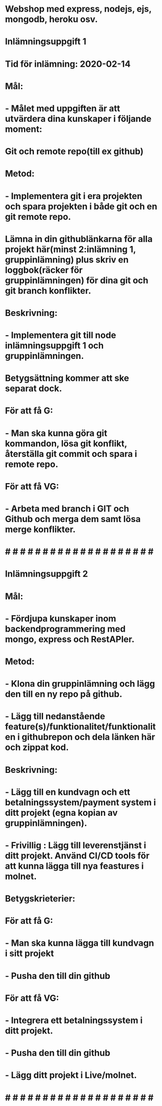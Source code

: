 # Webshop med express, nodejs, ejs, mongodb, heroku osv.

# Inlämningsuppgift 1
# Tid för inlämning: 2020-02-14

# Mål: 
# - Målet med uppgiften är att utvärdera dina kunskaper i följande moment:

# Git och remote repo(till ex github)

# Metod:
# - Implementera git i era projekten och spara projekten  i både git och en git remote repo.

# Lämna in din githublänkarna för alla projekt här(minst 2:inlämning 1, gruppinlämning) plus skriv en loggbok(räcker för gruppinlämningen) för dina git och git branch konflikter. 

# Beskrivning:  
# - Implementera git till node inlämningsuppgift 1 och gruppinlämningen. 

# Betygsättning kommer att ske separat dock. 

# För att få G: 
# - Man ska kunna göra git kommandon, lösa git konflikt, återställa git commit och spara i remote repo.

# För att få VG: 
# - Arbeta med branch i GIT och Github och merga dem samt lösa merge konflikter.

# # # # # # # # # # # # # # # # # # # # # # 

# Inlämningsuppgift 2

# Mål:  
# - Fördjupa kunskaper inom backendprogrammering med mongo, express och RestAPIer.

# Metod:    
# - Klona din gruppinlämning och lägg den till en ny repo på github. 
# - Lägg till nedanstående feature(s)/funktionalitet/funktionaliten i githubrepon och dela länken här och zippat kod. 

# Beskrivning:  
# - Lägg till en kundvagn och ett betalningssystem/payment system i ditt projekt (egna kopian av gruppinlämningen).
# - Frivillig : Lägg till leverenstjänst i ditt projekt. Använd CI/CD tools för att kunna lägga till nya feastures i molnet.

# Betygskrieterier:

# För att få G: 
# - Man ska kunna lägga till kundvagn i sitt projekt
# - Pusha den till din github

# För att få VG: 
# - Integrera ett betalningssystem i ditt projekt. 
# - Pusha den till din github
# - Lägg ditt projekt i Live/molnet.     

# # # # # # # # # # # # # # # # # # # # # # 